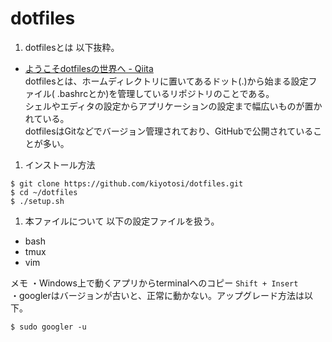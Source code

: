 # dotfiles

1. dotfilesとは
  以下抜粋。

- [ようこそdotfilesの世界へ - Qiita  ](https://qiita.com/yutakatay/items/c6c7584d9795799ee164)  
  dotfilesとは、ホームディレクトリに置いてあるドット(.)から始まる設定ファイル(
  .bashrcとか)を管理しているリポジトリのことである。  
  シェルやエディタの設定からアプリケーションの設定まで幅広いものが置かれている。  
  dotfilesはGitなどでバージョン管理されており、GitHubで公開されていることが多い。  

1. インストール方法
~~~cd ~
$ git clone https://github.com/kiyotosi/dotfiles.git
$ cd ~/dotfiles
$ ./setup.sh
~~~

1. 本ファイルについて
以下の設定ファイルを扱う。
- bash  
- tmux  
- vim  

メモ
・Windows上で動くアプリからterminalへのコピー `Shift + Insert`  
・googlerはバージョンが古いと、正常に動かない。アップグレード方法は以下。  
~~~
$ sudo googler -u
~~~
